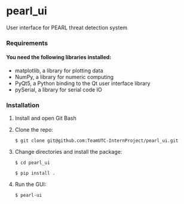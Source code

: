 # pearl_ui
User interface for PEARL threat detection system

### Requirements
#### You need the following libraries installed:

- matplotlib, a library for plotting data
- NumPy, a library for numeric computing
- PyQt5, a Python binding to the Qt user interface library
- pySerial, a library for serial code IO

### Installation
1. Install and open Git Bash

2. Clone the repo:

    `$ git clone git@github.com:TeamUTC-InternProject/pearl_ui.git`

3. Change directories and install the package:

    `$ cd pearl_ui`

    `$ pip install .`

4. Run the GUI:

    `$ pearl-ui`

